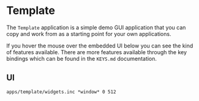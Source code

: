 # Template

The `Template` application is a simple demo GUI application that you can copy
and work from as a starting point for your own applications.

If you hover the mouse over the embedded UI below you can see the kind of
features available. There are more features available through the key bindings
which can be found in the `KEYS.md` documentation.

## UI

```widget
apps/template/widgets.inc *window* 0 512
```
